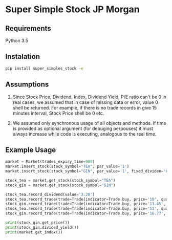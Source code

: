 # Super Simple Stock JP Morgan

Requirements
------------
Python 3.5

Instalation
-----------
```bash
pip install super_simples_stock -e
```

Assumptions
------------
1. Since Stock Price, Dividend, Index, Dividend Yield, P/E ratio can't be 0 in real
cases, we assumed that in case of missing data or error, value 0 shell be returned.
For example, if there is no trade records in give 15 minutes interval, 
Stock Price shell be 0 etc.

2. We assumed only synchronous usage of all objects and methods. If time is 
provided as optional argument (for debuging perpouses) it must always increase 
while code is executing, analogous to the real time.

Example Usage
-------------
```python
market = Market(trades_expiry_time=900)
market.insert_stock(stock_symbol="TEA", par_value='1')
market.insert_stock(stock_symbol="GIN", par_value='1', fixed_dividen='0.02')

stock_tea = market.get_stock(stock_symbol="TEA")
stock_gin = market.get_stock(stock_symbol="GIN")

stock_tea.record_dividend(value='3.20')
stock_tea.record_trade(trade=Trade(indicator=Trade.buy, price='10', quantity='100'))
stock_gin.record_trade(trade=Trade(indicator=Trade.buy, price='13.45', quantity='100'))
stock_tea.record_trade(trade=Trade(indicator=Trade.buy, price='11', quantity='400'))
stock_gin.record_trade(trade=Trade(indicator=Trade.buy, price='16.77', quantity='400'))

print(stock_gin.get_price())
print(stock_gin.divided_yield())
print(market.get_index())
```